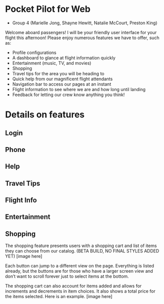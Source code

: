 # Pocket Pilot for Web
- Group 4 (Marielle Jong, Shayne Hewitt, Natalie McCourt, Preston King)

Welcome aboard passengers! I will be your friendly user interface for your flight this afternoon! Please enjoy numerous features we have to offer, such as:
- Profile configurations
- A dashboard to glance at flight information quickly
- Entertainment (music, TV, and movies)
- Shopping
- Travel tips for the area you will be heading to
- Quick help from our magnificent flight attendants 
- Navigation bar to access our pages at an instant
- Flight information to see where we are and how long until landing
- Feedback for letting our crew know anything you think!

# Details on features

## Login

## Phone

## Help

## Travel Tips

## Flight Info

## Entertainment

## Shopping
The shopping feature presents users with a shopping cart and list of items they can choose from our catalog. (BETA BUILD, NO FINAL STYLES ADDED YET)
[image here]

Each button can jump to a different view on the page. Everything is listed already, but the buttons are for those who have a larger screen view and don’t want to scroll forever just to select items at the bottom. 

The shopping cart can also account for items added and allows for increments and decrements in item choices. It also shows a total price for the items selected. Here is an example.
[image here]
